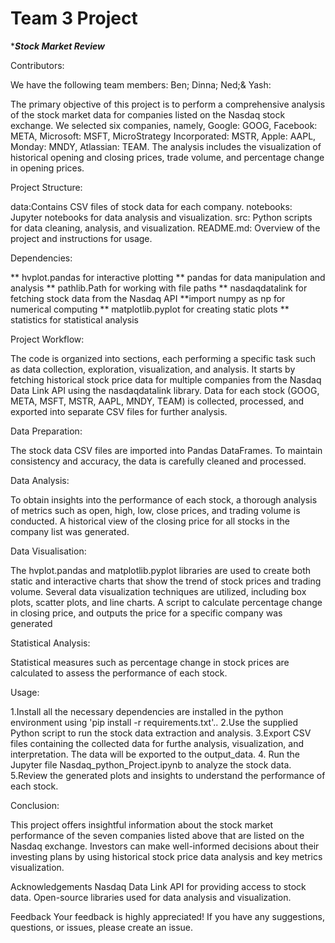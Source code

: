 # Team 3 Project
******Stock Market Review*****

Contributors:

We have the following team members:
Ben;
Dinna;
Ned;&
Yash:

The primary objective of this project is to perform a comprehensive analysis of the stock market data for companies listed on the Nasdaq stock exchange. We selected six companies, namely, Google: GOOG, Facebook: META, Microsoft: MSFT, MicroStrategy Incorporated: MSTR, Apple: AAPL, Monday: MNDY, Atlassian: TEAM. The analysis includes the visualization of historical opening and closing prices, trade volume, and percentage change in opening prices.

Project Structure:

data:Contains CSV files of stock data for each company.
notebooks: Jupyter notebooks for data analysis and visualization.
src: Python scripts for data cleaning, analysis, and visualization.
README.md: Overview of the project and instructions for usage.

Dependencies:

** hvplot.pandas for interactive plotting
** pandas for data manipulation and analysis
** pathlib.Path for working with file paths
** nasdaqdatalink for fetching stock data from the Nasdaq API
**import numpy as np for numerical computing
** matplotlib.pyplot for creating static plots
** statistics for statistical analysis

Project Workflow:

The code is organized into sections, each performing a specific task such as data collection, exploration, visualization, and analysis.
It starts by fetching historical stock price data for multiple companies from the Nasdaq Data Link API using the nasdaqdatalink library.
Data for each stock (GOOG, META, MSFT, MSTR, AAPL, MNDY, TEAM) is collected, processed, and exported into separate CSV files for further analysis.

Data Preparation:

The stock data CSV files are imported into Pandas DataFrames.
To maintain consistency and accuracy, the data is carefully cleaned and processed.

Data Analysis:

To obtain insights into the performance of each stock, a thorough analysis of metrics such as open, high, low, close prices, and trading volume is conducted.
A historical view of the closing price for all stocks in the company list was generated.

Data Visualisation:

The hvplot.pandas and matplotlib.pyplot libraries are used to create both static and interactive charts that show the trend of stock prices and trading volume.
Several data visualization techniques are utilized, including box plots, scatter plots, and line charts.
A script to calculate percentage change in closing price, and outputs the price for a specific company was generated

Statistical Analysis:

Statistical measures such as percentage change in stock prices are calculated to assess the performance of each stock.

Usage:

1.Install all the necessary dependencies are installed in the python environment using 'pip install -r requirements.txt'..
2.Use the supplied Python script to run the stock data extraction and analysis.
3.Export CSV files containing the collected data for furthe analysis, visualization, and interpretation. The data will be exported to the output_data.
4. Run the Jupyter file Nasdaq_python_Project.ipynb to analyze the stock data.
5.Review the generated plots and insights to understand the performance of each stock.

Conclusion:

This project offers insightful information about the stock market performance of the seven companies listed above that are listed on the Nasdaq exchange. Investors can make well-informed decisions about their investing plans by using historical stock price data analysis and key metrics visualization.

Acknowledgements
Nasdaq Data Link API for providing access to stock data.
Open-source libraries used for data analysis and visualization.

Feedback
Your feedback is highly appreciated! If you have any suggestions, questions, or issues, please create an issue.

